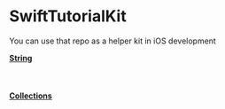 # SwiftTutorialKit
You can use that repo as a helper kit in iOS development



[**String**](https://github.com/ahmetbostanciklioglu/Types.git)
<br />
<br />
<br />
<br />
[**Collections**](https://github.com/ahmetbostanciklioglu/Collections.git)
